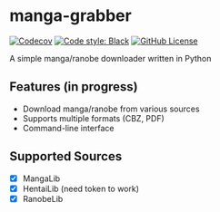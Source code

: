 # manga-grabber

[![Codecov](https://img.shields.io/codecov/c/github/qwertyadrian/manga-grabber)](https://app.codecov.io/github/qwertyadrian/manga-grabber)
[![Code style: Black](https://img.shields.io/badge/code%20style-black-000000.svg)](https://github.com/psf/black)
[![GitHub License](https://img.shields.io/github/license/qwertyadrian/manga-grabber)](./LICENSE)


A simple manga/ranobe downloader written in Python

## Features (in progress)
- Download manga/ranobe from various sources
- Supports multiple formats (CBZ, PDF)
- Command-line interface

## Supported Sources
- [x] MangaLib
- [x] HentaiLib (need token to work)
- [x] RanobeLib
